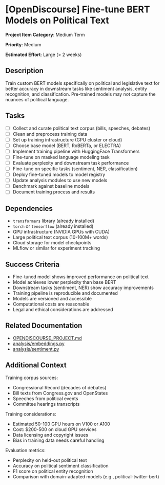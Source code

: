 # [OpenDiscourse] Fine-tune BERT Models on Political Text

**Project Item Category**: Medium Term

**Priority**: Medium

**Estimated Effort**: Large (> 2 weeks)

## Description

Train custom BERT models specifically on political and legislative text for better accuracy in downstream tasks like sentiment analysis, entity recognition, and classification. Pre-trained models may not capture the nuances of political language.

## Tasks

- [ ] Collect and curate political text corpus (bills, speeches, debates)
- [ ] Clean and preprocess training data
- [ ] Set up training infrastructure (GPU cluster or cloud)
- [ ] Choose base model (BERT, RoBERTa, or ELECTRA)
- [ ] Implement training pipeline with HuggingFace Transformers
- [ ] Fine-tune on masked language modeling task
- [ ] Evaluate perplexity and downstream task performance
- [ ] Fine-tune on specific tasks (sentiment, NER, classification)
- [ ] Deploy fine-tuned models to model registry
- [ ] Update analysis modules to use new models
- [ ] Benchmark against baseline models
- [ ] Document training process and results

## Dependencies

- `transformers` library (already installed)
- `torch` or `tensorflow` (already installed)
- GPU infrastructure (NVIDIA GPUs with CUDA)
- Large political text corpus (10-100M+ words)
- Cloud storage for model checkpoints
- MLflow or similar for experiment tracking

## Success Criteria

- Fine-tuned model shows improved performance on political text
- Model achieves lower perplexity than base BERT
- Downstream tasks (sentiment, NER) show accuracy improvements
- Training pipeline is reproducible and documented
- Models are versioned and accessible
- Computational costs are reasonable
- Legal and ethical considerations are addressed

## Related Documentation

- [OPENDISCOURSE_PROJECT.md](../../OPENDISCOURSE_PROJECT.md#5-fine-tune-bert-models-on-political-text)
- [analysis/embeddings.py](../../analysis/embeddings.py)
- [analysis/sentiment.py](../../analysis/sentiment.py)

## Additional Context

Training corpus sources:
- Congressional Record (decades of debates)
- Bill texts from Congress.gov and OpenStates
- Speeches from political events
- Committee hearings transcripts

Training considerations:
- Estimated 50-100 GPU hours on V100 or A100
- Cost: $200-500 on cloud GPU services
- Data licensing and copyright issues
- Bias in training data needs careful handling

Evaluation metrics:
- Perplexity on held-out political text
- Accuracy on political sentiment classification
- F1 score on political entity recognition
- Comparison with domain-adapted models (e.g., political-twitter-bert)
